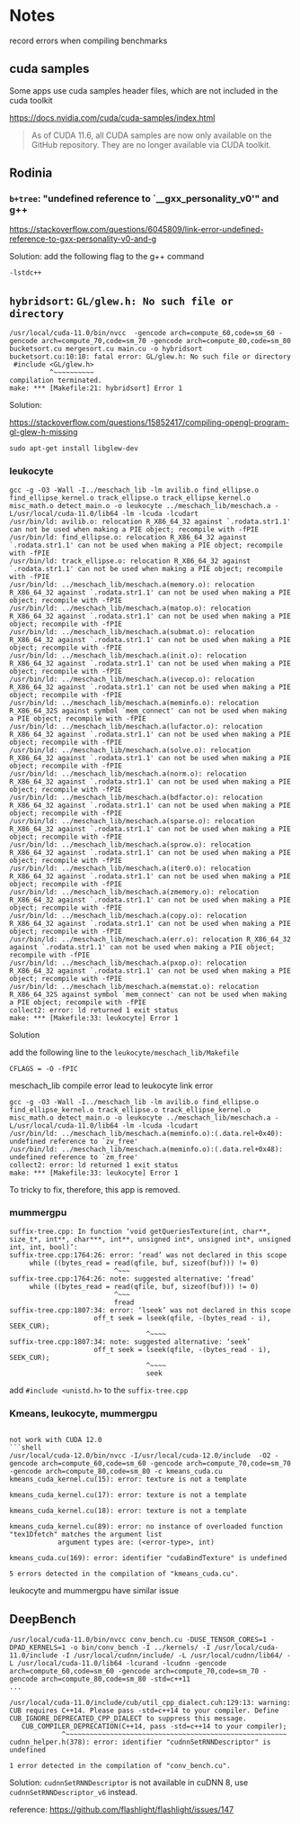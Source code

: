 # Notes

record errors when compiling benchmarks

## cuda samples

Some apps use cuda samples header files, which are not included in the cuda toolkit

https://docs.nvidia.com/cuda/cuda-samples/index.html
> As of CUDA 11.6, all CUDA samples are now only available on the GitHub repository. They are no longer available via CUDA toolkit.

## Rodinia

### `b+tree`: "undefined reference to `__gxx_personality_v0'" and g++

https://stackoverflow.com/questions/6045809/link-error-undefined-reference-to-gxx-personality-v0-and-g

Solution: add the following flag to the g++ command

```shell
-lstdc++
```

## `hybridsort`: `GL/glew.h: No such file or directory`

```shell
/usr/local/cuda-11.0/bin/nvcc  -gencode arch=compute_60,code=sm_60 -gencode arch=compute_70,code=sm_70 -gencode arch=compute_80,code=sm_80         bucketsort.cu mergesort.cu main.cu -o hybridsort
bucketsort.cu:10:10: fatal error: GL/glew.h: No such file or directory
 #include <GL/glew.h>
          ^~~~~~~~~~~
compilation terminated.
make: *** [Makefile:21: hybridsort] Error 1
```

Solution:

https://stackoverflow.com/questions/15852417/compiling-opengl-program-gl-glew-h-missing

```shell
sudo apt-get install libglew-dev
```

### leukocyte

```shell
gcc -g -O3 -Wall -I../meschach_lib -lm avilib.o find_ellipse.o find_ellipse_kernel.o track_ellipse.o track_ellipse_kernel.o misc_math.o detect_main.o -o leukocyte ../meschach_lib/meschach.a -L/usr/local/cuda-11.0/lib64 -lm -lcuda -lcudart
/usr/bin/ld: avilib.o: relocation R_X86_64_32 against `.rodata.str1.1' can not be used when making a PIE object; recompile with -fPIE
/usr/bin/ld: find_ellipse.o: relocation R_X86_64_32 against `.rodata.str1.1' can not be used when making a PIE object; recompile with -fPIE
/usr/bin/ld: track_ellipse.o: relocation R_X86_64_32 against `.rodata.str1.1' can not be used when making a PIE object; recompile with -fPIE
/usr/bin/ld: ../meschach_lib/meschach.a(memory.o): relocation R_X86_64_32 against `.rodata.str1.1' can not be used when making a PIE object; recompile with -fPIE
/usr/bin/ld: ../meschach_lib/meschach.a(matop.o): relocation R_X86_64_32 against `.rodata.str1.1' can not be used when making a PIE object; recompile with -fPIE
/usr/bin/ld: ../meschach_lib/meschach.a(submat.o): relocation R_X86_64_32 against `.rodata.str1.1' can not be used when making a PIE object; recompile with -fPIE
/usr/bin/ld: ../meschach_lib/meschach.a(init.o): relocation R_X86_64_32 against `.rodata.str1.1' can not be used when making a PIE object; recompile with -fPIE
/usr/bin/ld: ../meschach_lib/meschach.a(ivecop.o): relocation R_X86_64_32 against `.rodata.str1.1' can not be used when making a PIE object; recompile with -fPIE
/usr/bin/ld: ../meschach_lib/meschach.a(meminfo.o): relocation R_X86_64_32S against symbol `mem_connect' can not be used when making a PIE object; recompile with -fPIE
/usr/bin/ld: ../meschach_lib/meschach.a(lufactor.o): relocation R_X86_64_32 against `.rodata.str1.1' can not be used when making a PIE object; recompile with -fPIE
/usr/bin/ld: ../meschach_lib/meschach.a(solve.o): relocation R_X86_64_32 against `.rodata.str1.1' can not be used when making a PIE object; recompile with -fPIE
/usr/bin/ld: ../meschach_lib/meschach.a(norm.o): relocation R_X86_64_32 against `.rodata.str1.1' can not be used when making a PIE object; recompile with -fPIE
/usr/bin/ld: ../meschach_lib/meschach.a(bdfactor.o): relocation R_X86_64_32 against `.rodata.str1.1' can not be used when making a PIE object; recompile with -fPIE
/usr/bin/ld: ../meschach_lib/meschach.a(sparse.o): relocation R_X86_64_32 against `.rodata.str1.1' can not be used when making a PIE object; recompile with -fPIE
/usr/bin/ld: ../meschach_lib/meschach.a(sprow.o): relocation R_X86_64_32 against `.rodata.str1.1' can not be used when making a PIE object; recompile with -fPIE
/usr/bin/ld: ../meschach_lib/meschach.a(iter0.o): relocation R_X86_64_32 against `.rodata.str1.1' can not be used when making a PIE object; recompile with -fPIE
/usr/bin/ld: ../meschach_lib/meschach.a(zmemory.o): relocation R_X86_64_32 against `.rodata.str1.1' can not be used when making a PIE object; recompile with -fPIE
/usr/bin/ld: ../meschach_lib/meschach.a(copy.o): relocation R_X86_64_32 against `.rodata.str1.1' can not be used when making a PIE object; recompile with -fPIE
/usr/bin/ld: ../meschach_lib/meschach.a(err.o): relocation R_X86_64_32 against `.rodata.str1.1' can not be used when making a PIE object; recompile with -fPIE
/usr/bin/ld: ../meschach_lib/meschach.a(pxop.o): relocation R_X86_64_32 against `.rodata.str1.1' can not be used when making a PIE object; recompile with -fPIE
/usr/bin/ld: ../meschach_lib/meschach.a(memstat.o): relocation R_X86_64_32S against symbol `mem_connect' can not be used when making a PIE object; recompile with -fPIE
collect2: error: ld returned 1 exit status
make: *** [Makefile:33: leukocyte] Error 1
```

Solution

add the following line to the `leukocyte/meschach_lib/Makefile`

```shell
CFLAGS = -O -fPIC
```

meschach_lib compile error lead to leukocyte link error
```shell
gcc -g -O3 -Wall -I../meschach_lib -lm avilib.o find_ellipse.o find_ellipse_kernel.o track_ellipse.o track_ellipse_kernel.o misc_math.o detect_main.o -o leukocyte ../meschach_lib/meschach.a -L/usr/local/cuda-11.0/lib64 -lm -lcuda -lcudart
/usr/bin/ld: ../meschach_lib/meschach.a(meminfo.o):(.data.rel+0x40): undefined reference to `zv_free'
/usr/bin/ld: ../meschach_lib/meschach.a(meminfo.o):(.data.rel+0x48): undefined reference to `zm_free'
collect2: error: ld returned 1 exit status
make: *** [Makefile:33: leukocyte] Error 1
```

To tricky to fix, therefore, this app is removed.

### mummergpu

```shell
suffix-tree.cpp: In function ‘void getQueriesTexture(int, char**, size_t*, int**, char***, int**, unsigned int*, unsigned int*, unsigned int, int, bool)’:
suffix-tree.cpp:1764:26: error: ‘read’ was not declared in this scope
     while ((bytes_read = read(qfile, buf, sizeof(buf))) != 0)
                          ^~~~
suffix-tree.cpp:1764:26: note: suggested alternative: ‘fread’
     while ((bytes_read = read(qfile, buf, sizeof(buf))) != 0)
                          ^~~~
                          fread
suffix-tree.cpp:1807:34: error: ‘lseek’ was not declared in this scope
                     off_t seek = lseek(qfile, -(bytes_read - i), SEEK_CUR);
                                  ^~~~~
suffix-tree.cpp:1807:34: note: suggested alternative: ‘seek’
                     off_t seek = lseek(qfile, -(bytes_read - i), SEEK_CUR);
                                  ^~~~~
                                  seek
```

add `#include <unistd.h>` to the `suffix-tree.cpp`

### Kmeans, leukocyte, mummergpu

```shell

not work with CUDA 12.0
```shell
/usr/local/cuda-12.0/bin/nvcc -I/usr/local/cuda-12.0/include  -O2 -gencode arch=compute_60,code=sm_60 -gencode arch=compute_70,code=sm_70 -gencode arch=compute_80,code=sm_80 -c kmeans_cuda.cu
kmeans_cuda_kernel.cu(15): error: texture is not a template

kmeans_cuda_kernel.cu(17): error: texture is not a template

kmeans_cuda_kernel.cu(18): error: texture is not a template

kmeans_cuda_kernel.cu(89): error: no instance of overloaded function "tex1Dfetch" matches the argument list
            argument types are: (<error-type>, int)

kmeans_cuda.cu(169): error: identifier "cudaBindTexture" is undefined

5 errors detected in the compilation of "kmeans_cuda.cu".
```

leukocyte and mummergpu have similar issue

## DeepBench

```shell
/usr/local/cuda-11.0/bin/nvcc conv_bench.cu -DUSE_TENSOR_CORES=1 -DPAD_KERNELS=1 -o bin/conv_bench -I ../kernels/ -I /usr/local/cuda-11.0/include -I /usr/local/cudnn/include/ -L /usr/local/cudnn/lib64/ -L /usr/local/cuda-11.0/lib64 -lcurand -lcudnn -gencode arch=compute_60,code=sm_60 -gencode arch=compute_70,code=sm_70 -gencode arch=compute_80,code=sm_80 -std=c++11
...

/usr/local/cuda-11.0/include/cub/util_cpp_dialect.cuh:129:13: warning: CUB requires C++14. Please pass -std=c++14 to your compiler. Define CUB_IGNORE_DEPRECATED_CPP_DIALECT to suppress this message.
   CUB_COMPILER_DEPRECATION(C++14, pass -std=c++14 to your compiler);
             ^~~~~~~~~~~~~~~~~~~~~~~~~~~~~~~~~~~~~~~~~~~~~~~~~~~~~~~~                       
cudnn_helper.h(378): error: identifier "cudnnSetRNNDescriptor" is undefined

1 error detected in the compilation of "conv_bench.cu".
```

Solution: `cudnnSetRNNDescriptor` is not available in cuDNN 8, use `cudnnSetRNNDescriptor_v6` instead.

reference: https://github.com/flashlight/flashlight/issues/147

